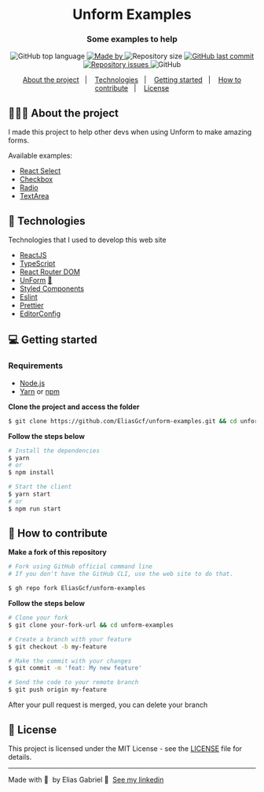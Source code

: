 <h1 align="center">Unform Examples</h1>

<h3 align="center">Some examples to help</h3>

<p align="center">
  <img alt="GitHub top language" src="https://img.shields.io/github/languages/top/EliasGcf/unform-examples?color=%236633CC">

  <a href="https://www.linkedin.com/in/eliasgcf/" target="_blank" rel="noopener noreferrer">
    <img alt="Made by" src="https://img.shields.io/badge/made%20by-elias%20gabriel-%236633CC">
  </a>

  <img alt="Repository size" src="https://img.shields.io/github/repo-size/EliasGcf/unform-examples?color=%236633CC">

  <a href="https://github.com/EliasGcf/unform-examples/commits/master">
    <img alt="GitHub last commit" src="https://img.shields.io/github/last-commit/EliasGcf/unform-examples?color=%236633CC">
  </a>

  <a href="https://github.com/EliasGcf/unform-examples/issues">
    <img alt="Repository issues" src="https://img.shields.io/github/issues/EliasGcf/unform-examples?color=%236633CC">
  </a>

  <img alt="GitHub" src="https://img.shields.io/github/license/EliasGcf/unform-examples?color=%236633CC">
</p>

<p align="center">
  <a href="#-about-the-project">About the project</a>&nbsp;&nbsp;&nbsp;|&nbsp;&nbsp;&nbsp;
  <a href="#-technologies">Technologies</a>&nbsp;&nbsp;&nbsp;|&nbsp;&nbsp;&nbsp;
  <a href="#-getting-started">Getting started</a>&nbsp;&nbsp;&nbsp;|&nbsp;&nbsp;&nbsp;
  <a href="#-how-to-contribute">How to contribute</a>&nbsp;&nbsp;&nbsp;|&nbsp;&nbsp;&nbsp;
  <a href="#-license">License</a>
</p>

## 👨🏻‍💻 About the project

I made this project to help other devs when using Unform to make amazing forms.

Available examples:

- [React Select](https://react-select.com/home)
- [Checkbox](https://developer.mozilla.org/en-US/docs/Web/HTML/Element/input/checkbox)
- [Radio](https://developer.mozilla.org/en-US/docs/Web/HTML/Element/input/radio)
- [TextArea](https://developer.mozilla.org/en-US/docs/Web/HTML/Element/textarea)

## 🚀 Technologies

Technologies that I used to develop this web site

- [ReactJS](https://reactjs.org/)
- [TypeScript](https://www.typescriptlang.org/)
- [React Router DOM](https://reacttraining.com/react-router/)
- [UnForm](https://unform.dev/) [💜](https://rocketseat.com.br/)
- [Styled Components](https://styled-components.com/)
- [Eslint](https://eslint.org/)
- [Prettier](https://prettier.io/)
- [EditorConfig](https://editorconfig.org/)

## 💻 Getting started

### Requirements

- [Node.js](https://nodejs.org/en/)
- [Yarn](https://classic.yarnpkg.com/) or [npm](https://www.npmjs.com/)

**Clone the project and access the folder**

```bash
$ git clone https://github.com/EliasGcf/unform-examples.git && cd unform-examples
```

**Follow the steps below**

```bash
# Install the dependencies
$ yarn
# or
$ npm install

# Start the client
$ yarn start
# or
$ npm run start
```

## 🤔 How to contribute

**Make a fork of this repository**

```bash
# Fork using GitHub official command line
# If you don't have the GitHub CLI, use the web site to do that.

$ gh repo fork EliasGcf/unform-examples
```

**Follow the steps below**

```bash
# Clone your fork
$ git clone your-fork-url && cd unform-examples

# Create a branch with your feature
$ git checkout -b my-feature

# Make the commit with your changes
$ git commit -m 'feat: My new feature'

# Send the code to your remote branch
$ git push origin my-feature
```

After your pull request is merged, you can delete your branch

## 📝 License

This project is licensed under the MIT License - see the [LICENSE](LICENSE) file for details.

---

Made with 💜 &nbsp;by Elias Gabriel 👋 &nbsp;[See my linkedin](https://www.linkedin.com/in/eliasgcf/)
